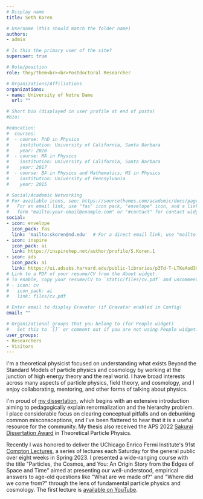 ```yaml
---
# Display name
title: Seth Koren 

# Username (this should match the folder name)
authors:
- admin

# Is this the primary user of the site?
superuser: true

# Role/position
role: they/them<br><br>Postdoctoral Researcher 

# Organizations/Affiliations
organizations:
- name: University of Notre Dame
  url: ""

# Short bio (displayed in user profile at end of posts)
#bio: 

#education:
#  courses:
#  - course: PhD in Physics
#    institution: University of California, Santa Barbara
#    year: 2020
#  - course: MA in Physics
#    institution: University of California, Santa Barbara
#    year: 2017
#  - course: BA in Physics and Mathematics; MS in Physics
#    institution: University of Pennsylvania
#    year: 2015

# Social/Academic Networking
# For available icons, see: https://sourcethemes.com/academic/docs/page-builder/#icons
#   For an email link, use "fas" icon pack, "envelope" icon, and a link in the
#   form "mailto:your-email@example.com" or "#contact" for contact widget.
social:
- icon: envelope
  icon_pack: fas
  link: 'mailto:skoren@nd.edu'  # For a direct email link, use "mailto:test@example.org".
- icon: inspire
  icon_pack: ai
  link: https://inspirehep.net/author/profile/S.Koren.1
- icon: ads
  icon_pack: ai
  link: https://ui.adsabs.harvard.edu/public-libraries/p3Td-T-LTKeAod3Gn48UEA
# Link to a PDF of your resume/CV from the About widget.
# To enable, copy your resume/CV to `static/files/cv.pdf` and uncomment the lines below.
# - icon: cv
#   icon_pack: ai
#   link: files/cv.pdf

# Enter email to display Gravatar (if Gravatar enabled in Config)
email: ""

# Organizational groups that you belong to (for People widget)
#   Set this to `[]` or comment out if you are not using People widget.
user_groups:
- Researchers
- Visitors
---
```


I'm a theoretical physicist focused on understanding what exists Beyond the Standard Models of particle physics and cosmology 
by working at the junction of high energy theory and the real world. 
I have broad interests across many aspects of particle physics, field theory, and cosmology,
and I enjoy collaborating, mentoring, and other forms of talking about physics.

I'm proud of [my dissertation](http://arxiv.org/abs/2009.11870), which begins with an extensive introduction aiming to pedagogically explain renormalization and the hierarchy problem.
I place considerable focus on clearing conceptual pitfalls and on debunking common misconsceptions, and I've been flattered to hear that it is a useful resource for the community.
My thesis also received the APS 2022 [Sakurai Dissertation Award](https://www.aps.org/programs/honors/prizes/particle.cfm) in Theoretical Particle Physics. 
 
Recently I was honored to deliver the UChicago Enrico Fermi Institute's 91st [Compton Lectures](https://efi.uchicago.edu/events/compton-lecture-series/), 
a series of lectures each Saturday for the general public over eight weeks in Spring 2023. I presented a wide-ranging course with the title 
"Particles, the Cosmos, and You: An Origin Story from the Edges of Space and Time" aimed at presenting our well-understood, empirical answers to age-old questions 
like "What are we made of?" and "Where did we come from?" through the lens of fundamental particle physics and cosmology. The first lecture is [available on YouTube](https://www.youtube.com/watch?v=bASDrVB086s).
